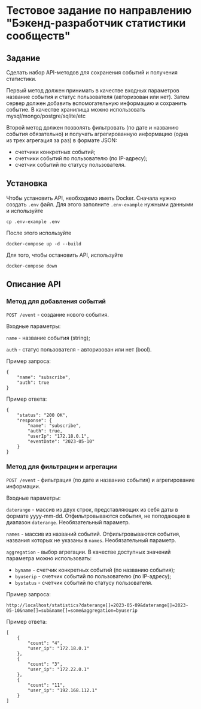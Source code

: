 # Тестовое задание по направлению "Бэкенд-разработчик статистики сообществ"
## Задание
Сделать набор API-методов для сохранения событий и получения статистики.

Первый метод должен принимать в качестве входных параметров название события и статус пользователя (авторизован или нет). Затем сервер должен добавить вспомогательную информацию и сохранить событие. В качестве хранилища можно использовать mysql/mongo/postgre/sqlite/etc

Второй метод должен позволять фильтровать (по дате и названию события обязательно) и получать агрегированную информацию (одна из трех агрегация за раз) в формате JSON:

- счетчики конкретных событий;
- счетчики событий по пользователю (по IP-адресу);
- счетчик событий по статусу пользователя.

## Установка
Чтобы установить API, необходимо иметь Docker.
Сначала нужно создать `.env` файл. Для этого заполните `.env-example` нужными данными и используйте

    cp .env-example .env

После этого используйте 

    docker-compose up -d --build

Для того, чтобы остановить API, используйте

    docker-compose down

## Описание API
### Метод для добавления событий

`POST /event` - создание нового события. 

Входные параметры:

`name` - название события (string);

`auth` - статус пользователя - авторизован или нет (bool).

Пример запроса:
```http
{
    "name": "subscribe",
    "auth": true
}
```

Пример ответа:
```http
{
    "status": "200 OK",
    "response": {
        "name": "subscribe",
        "auth": true,
        "userIp": "172.18.0.1",
        "eventDate": "2023-05-10"
    }
}
```

### Метод для фильтрации и агрегации 

`POST /event` - фильтрация (по дате и названию события) и агрегирование информации.

Входные параметры:

`daterange` - массив из двух строк, представляющих из себя даты в формате yyyy-mm-dd. Отфильтровываются события, не поподающие в диапазон `daterange`. Необязательный параметр.

`names` - массив из названий событий. Отфильтровываются события, названия которых не указаны в `names`. Необязательный параметр.

`aggregation` - выбор агрегации. В качестве доступных значений параметра можно использовать:
- `byname` - счетчик конкретных событий (по названию события);
- `byuserip` - счетчик событий по пользователю (по IP-адресу);
- `bystatus` - счетчик событий по статусу пользователя.

Пример запроса:
```
http://localhost/statistics?daterange[]=2023-05-09&daterange[]=2023-05-10&name[]=sub&name[]=some&aggregation=byuserip
```

Пример ответа:
```http
[
    {
        "count": "4",
        "user_ip": "172.18.0.1"
    },
    {
        "count": "3",
        "user_ip": "172.22.0.1"
    },
    {
        "count": "11",
        "user_ip": "192.168.112.1"
    }
]
```

